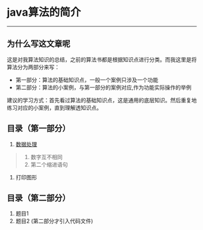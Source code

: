 ﻿# java算法的简介

---

## 为什么写这文章呢

这是对我算法知识的总结，之前的算法书都是根据知识点进行分类。而我这里是将算法分为两部分来写：

- 第一部分：算法的基础知识点，一般一个案例只涉及一个功能
- 第二部分：算法的小案例，与第一部分的案例对应,作为功能实际操作的举例

建议的学习方式：首先看过算法的基础知识点，这是通用的底层知识。然后重复地练习对应的小案例，直到理解透知识点。

## 目录（第一部分）

1. [数据处理](doc_A/ProcessingData.md)
>1. 数字互不相同
>1. 第二个缩进语句
1. 打印图形  

## 目录（第二部分）

1. 题目1
1. 题目2
(第二部分才引入代码文件)
